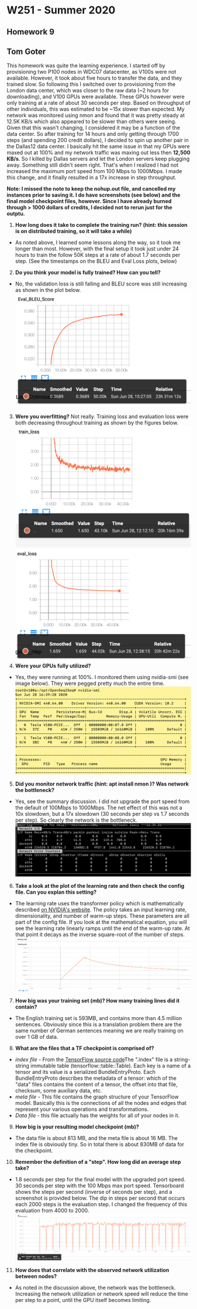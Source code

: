 # W251 - Summer 2020
## Homework 9
## Tom Goter

This homework was quite the learning experience. I started off by provisioning two P100 nodes in WDC07 datacenter, as V100s were not available. However, it took about five hours to transfer the data, and they trained slow. So following this I switched over to provisioning from the London data center, which was closer to the raw data (~2 hours for downloading), and V100 GPUs were available. These GPUs however were only training at a rate of about 30 seconds per step. Based on throughput of other individuals, this was estimated to be ~15x slower than expected. My network was monitored using nmon and found that it was pretty steady at 12.5K KB/s which also appeared to be slower than others were seeing. Given that this wasn't changing, I considered it may be a function of the data center. So after training for 14 hours and only getting through 1700 steps (and spending 200 credit dollars), I decided to spin up another pair in the Dallas12 data center. I basically hit the same issue in that my GPUs were maxed out at 100% and my network traffic was maxing out less then **12,500 KB/s**. So I killed by Dallas servers and let the London servers keep plugging away. Something still didn't seem right. That's when I realized I had not increased the maximum port speed from 100 Mbps to 1000Mbps. I made this change, and it finally resulted in a 17x increase in step throughput.

**Note: I missed the note to keep the nohup.out file, and cancelled my instances prior to saving it. I do have screenshots (see below) and the final model checkpoint files, however. Since I have already burned through > 1000 dollars of credits, I decided not to rerun just for the outptu.**

1. **How long does it take to complete the training run? (hint: this session is on distributed training, so it will take a while)**
- As noted above, I learned some lessons along the way, so it took me longer than most. However, with the final setup it took just under 24 hours to train the follow 50K steps at a rate of about 1.7 seconds per step. (See the timestamps on the BLEU and Eval Loss plots, below)

2. **Do you think your model is fully trained? How can you tell?**
- No, the validation loss is still falling and BLEU score was still increasing as shown in the plot below.
![BLEU](/hw9/images/bleu.png)
3. **Were you overfitting?**
Not really. Training loss and evaluation loss were both decreasing throughout training as shown by the figures below.
![Training Loss](/hw9/images/train_loss.png)
![Validation Loss](/hw9/images/eval_loss.png)
4. **Were your GPUs fully utilized?**
- Yes, they were running at 100%. I monitored them using nvidia-smi (see image below). They were pegged pretty much the entire time.
![nvidia-smi display](/hw9/images/smi.png)
5. **Did you monitor network traffic (hint: apt install nmon )? Was network the bottleneck?**
- Yes, see the summary discussion. I did not upgrade the port speed from the default of 100Mbps to 1000Mbps. The net effect of this was not a 10x slowdown, but a 17x slowdown (30 seconds per step vs 1.7 seconds per step). So clearly the network is the bottleneck.
![nmon display with 1000 Mbps Network](/hw9/images/nmon.png)
6. **Take a look at the plot of the learning rate and then check the config file. Can you explan this setting?**
- The learning rate uses the transformer policy which is mathematically described [on NVIDIA's website](https://nvidia.github.io/OpenSeq2Seq/html/_modules/optimizers/lr_policies.html). The policy takes an input learning rate, dimensionality, and number of warm-up steps. These parameters are all part of the config file. If you look at the mathematical equation, you will see the learning rate linearly ramps until the end of the warm-up rate. At that point it decays as the inverse square-root of the number of steps.
![My Learning Rate](/hw9/images/learning_rate.png)

7. **How big was your training set (mb)? How many training lines did it contain?**
- The English training set is 593MB, and contains more than 4.5 million sentences. Obviously since this is a translation problem there are the same number of German sentences meaning we are really training on over 1 GB of data.
8. **What are the files that a TF checkpoint is comprised of?**
- *index file* - From the [TensorFlow source code](https://github.com/tensorflow/tensorflow/blob/master/tensorflow/core/util/tensor_bundle/tensor_bundle.h#L30)The ".index" file is a string-string immutable table (tensorflow::table::Table).  Each key is a name of a tensor and its value is
a serialized BundleEntryProto.  Each BundleEntryProto describes the metadata of a tensor: which of the "data" files contains the content of a tensor, the
offset into that file, checksum, some auxiliary data, etc.
- *meta file* - This file contains the graph structure of your TensorFlow model. Basically this is the connections of all the nodes and edges that represent your various operations and transformations. 
- *Data file* - this file actually has the weights for all of your nodes in it. 
9. **How big is your resulting model checkpoint (mb)?**
- The data file is about 813 MB, and the meta file is about 16 MB. The index file is obviously tiny. So in total there is about 830MB of data for the checkpoint.
10. **Remember the definition of a "step". How long did an average step take?**
- 1.8 seconds per step for the final model with the upgraded port speed. 30 seconds per step with the 100 Mbps max port speed. Tensorboard shows the steps per second (inverse of seconds per step), and a screenshot is provided below. The dip in steps per second that occurs each 2000 steps is the evaluation step. I changed the frequency of this evaluation from 4000 to 2000.
![steps per second](/hw9/images/steps.png)
11. **How does that correlate with the observed network utilization between nodes?**
- As noted in the discussion above, the network was the bottleneck. Increasing the network utilization or network speed will reduce the time per step to a point, until the GPU itself becomes limiting.
